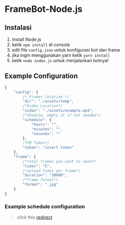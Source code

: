 # FrameBot-Node.js

## Instalasi
1. Install Node.js
2. ketik `npm install` di console
3. edit file `config.json` untuk konfigurasi bot dan frame
4. jika ingin menggunakan yarn ketik `yarn install`
5. ketik `node index.js` untuk menjalankan botnya!

## Example Configuration
```js
{
    "config": {
        /* Frames location */
        "dir": "./assets/temp",
        /*Video Location*/
        "video": "./assets/example.mp4",
        /*shedule, empty it if not needed*/
        "schedule": {
            "hours": "",
            "minutes": "",
            "seconds": ""
        },
        /*FB Token*/
        "token": "insert token"
    },
    "frame": {
        /*total frames you want to send*/
        "times": "5",
        /*upload times per frame*/
        "duration": "30000",
        /*frame format*/
        "format": ".jpg"
    }
}
```

### Example schedule configuration
> click this <a href="https://www.npmjs.com/package/node-cron" target="_blank">redirect</a>
